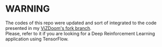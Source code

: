 # WARNING
The codes of this repo were updated and sort of integrated to the code presented in my [ViZDoom's fork branch](https://github.com/paulobruno/ViZDoom/tree/pbmaster).  
Please, refer to it if you are looking for a Deep Reinforcement Learning application using TensorFlow.

